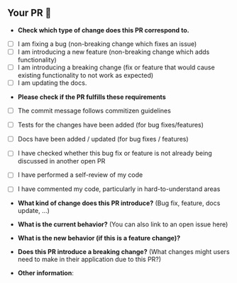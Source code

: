 ## Your PR 📝

* **Check which type of change does this PR correspond to.**

- [ ] I am fixing a bug (non-breaking change which fixes an issue)
- [ ] I am introducing a new feature (non-breaking change which adds functionality)
- [ ] I am introducing a breaking change (fix or feature that would cause existing functionality to not work as expected)
- [ ] I am updating the docs.

* **Please check if the PR fulfills these requirements**
- [ ] The commit message follows commitizen guidelines
- [ ] Tests for the changes have been added (for bug fixes/features)
- [ ] Docs have been added / updated (for bug fixes / features)
- [ ] I have checked whether this bug fix or feature is not already being discussed in another open PR
- [ ] I have performed a self-review of my code
- [ ] I have commented my code, particularly in hard-to-understand areas


* **What kind of change does this PR introduce?** (Bug fix, feature, docs update, ...)


* **What is the current behavior?** (You can also link to an open issue here)


* **What is the new behavior (if this is a feature change)?**


* **Does this PR introduce a breaking change?** (What changes might users need to make in their application due to this PR?)


* **Other information**:

<!-- Heavily inspired from the following PR templates https://axolo.co/blog/p/part-3-github-pull-request-template -->
